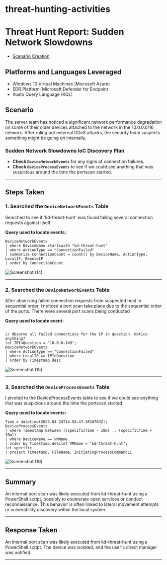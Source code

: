 # threat-hunting-activities

# Threat Hunt Report: Sudden Network Slowdowns
- [Scenario Creation](https://github.com/joshmadakor0/threat-hunting-scenario-tor/blob/main/threat-hunting-scenario-tor-event-creation.md)

## Platforms and Languages Leveraged
- Windows 10 Virtual Machines (Microsoft Azure)
- EDR Platform: Microsoft Defender for Endpoint
- Kusto Query Language (KQL)


##  Scenario

The server team has noticed a significant network performance degradation on some of their older devices attached to the network in the 10.0.0.0/16 network. After ruling out external DDoS attacks, the security team suspects something might be going on internally.

### Sudden Network Slowdowns IoC Discovery Plan

- **Check `DeviceNetworkEvents`** for any signs of connection failures.
- **Check `DeviceProcessEvents`** to see if we could see anything that was suspicious around the time the portscan started.

---

## Steps Taken

### 1. Searched the `DeviceNetworkEvents` Table

Searched to see if 'kd-threat-hunt'  was found failing several connection requests against itself

**Query used to locate events:**

```kql
DeviceNetworkEvents
| where DeviceName startswith "kd-threat-hunt"
| where ActionType == "ConnectionFailed"
| summarize ConnectionCount = count() by DeviceName, ActionType, LocalIP, RemoteIP
| order by ConnectionCount

```
![Screenshot (14)](https://github.com/user-attachments/assets/7436c4bc-90f5-44bd-b942-e95638ced515)


---

### 2. Searched the `DeviceNetworkEvents` Table

After observing failed connection requests from suspected host in sequential order, i noticed a port scan take place due to the sequential order of the ports. There were several port scans being conducted

**Query used to locate event:**

```kql

// Observe all failed connections for the IP in question. Notice anything?
let IPInQuestion = "10.0.0.149";
DeviceNetworkEvents
| where ActionType == "ConnectionFailed"
| where LocalIP == IPInQuestion
| order by Timestamp desc

```
![Screenshot (15)](https://github.com/user-attachments/assets/5c3772e3-ccd9-46be-a53d-63cda33c0e91)


---

### 3. Searched the `DeviceProcessEvents` Table 

I pivoted to the DeviceProcessEvents table to see if we could see anything that was suspicious around the time the portscan started

**Query used to locate events:**

```kql
Time = datetime(2025-04-24T14:58:47.3810703Z);
DeviceProcessEvents
| where Timestamp between ((specificTime - 10m) .. (specificTime + 10m))
| where DeviceName == VMName
| order by Timestamp desclet VMName = "kd-threat-hunt";
let specific
| project Timestamp, FileName, InitiatingProcessCommandLi

```

![Screenshot (16)](https://github.com/user-attachments/assets/2888ba76-b81b-4612-98e1-53e1b82becb5)


---



## Summary

An internal port scan was likely executed from kd-threat-hunt using a PowerShell script, possibly to enumerate open services or conduct reconnaissance. This behavior is often linked to lateral movement attempts or vulnerability discovery within the local system.


---

## Response Taken

An internal port scan was likely executed from kd-threat-hunt using a PowerShell script. The device was isolated, and the user's direct manager was notified.

---
